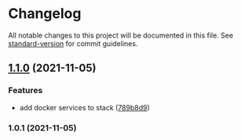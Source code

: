 # Changelog

All notable changes to this project will be documented in this file. See [standard-version](https://github.com/conventional-changelog/standard-version) for commit guidelines.

## [1.1.0](https://github.com/evgeniizab/magestack/compare/v1.0.1...v1.1.0) (2021-11-05)


### Features

* add docker services to stack ([789b8d9](https://github.com/evgeniizab/magestack/commit/789b8d9565c9dfb30f79c59ff6dc1cb76886e37d))

### 1.0.1 (2021-11-05)
